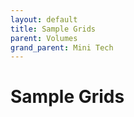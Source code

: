 ```yaml
---
layout: default
title: Sample Grids
parent: Volumes
grand_parent: Mini Tech
---
```



# Sample Grids